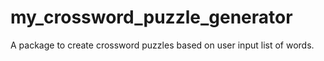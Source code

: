 # my_crossword_puzzle_generator

A package to create crossword puzzles based on user input list of words.
